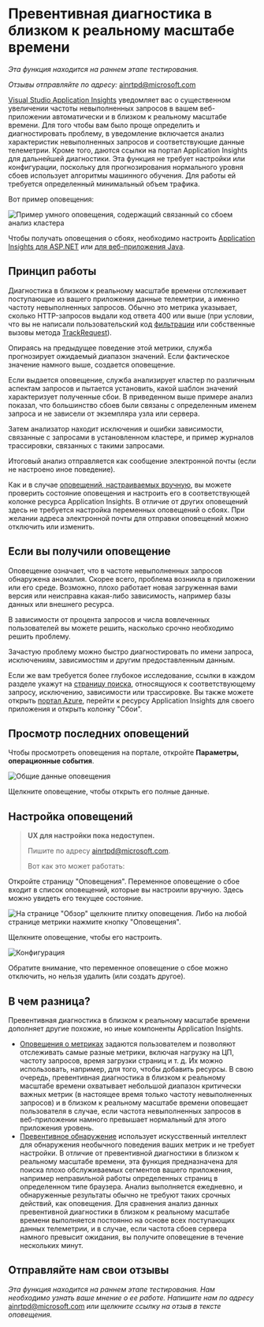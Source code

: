 <properties 
	pageTitle="Превентивная диагностика в близком к реальному масштабе времени в Application Insights" 
	description="Превентивная диагностика в близком к реальному масштабе времени автоматически оповещает пользователя о необычном изменении во времени отклика сервера. Настройка не требуется." 
	services="application-insights" 
    documentationCenter=""
	authors="alancameronwills" 
	manager="douge"/>

<tags 
	ms.service="application-insights" 
	ms.workload="tbd" 
	ms.tgt_pltfrm="ibiza" 
	ms.devlang="na" 
	ms.topic="article" 
	ms.date="02/16/2016" 
	ms.author="awills"/>
 
# Превентивная диагностика в близком к реальному масштабе времени

*Эта функция находится на раннем этапе тестирования.*

*Отзывы отправляйте по адресу:* [ainrtpd@microsoft.com](mailto:ainrtpd@microsoft.com)

[Visual Studio Application Insights](app-insights-overview.md) уведомляет вас о существенном увеличении частоты невыполненных запросов в вашем веб-приложении автоматически и в близком к реальному масштабе времени. Для того чтобы вам было проще определить и диагностировать проблему, в уведомление включается анализ характеристик невыполненных запросов и соответствующие данные телеметрии. Кроме того, даются ссылки на портал Application Insights для дальнейшей диагностики. Эта функция не требует настройки или конфигурации, поскольку для прогнозирования нормального уровня сбоев использует алгоритмы машинного обучения. Для работы ей требуется определенный минимальный объем трафика.

Вот пример оповещения:

![Пример умного оповещения, содержащий связанный со сбоем анализ кластера](./media/app-insights-nrt-proactive-diagnostics/010.png)

Чтобы получать оповещения о сбоях, необходимо настроить [Application Insights для ASP.NET](app-insights-asp-net.md) или [для веб-приложения Java](app-insights-java-get-started.md).

## Принцип работы

Диагностика в близком к реальному масштабе времени отслеживает поступающие из вашего приложения данные телеметрии, а именно частоту невыполненных запросов. Обычно это метрика указывает, сколько HTTP-запросов выдали код ответа 400 или выше (при условии, что вы не написали пользовательский код [фильтрации](app-insights-api-filtering-sampling.md#filtering) или собственные вызовы метода [TrackRequest](app-insights-api-custom-events-metrics.md#track-request)).

Опираясь на предыдущее поведение этой метрики, служба прогнозирует ожидаемый диапазон значений. Если фактическое значение намного выше, создается оповещение.

Если выдается оповещение, служба анализирует кластер по различным аспектам запросов и пытается установить, какой шаблон значений характеризует полученные сбои. В приведенном выше примере анализ показал, что большинство сбоев были связаны с определенным именем запроса и не зависели от экземпляра узла или сервера.

Затем анализатор находит исключения и ошибки зависимости, связанные с запросами в установленном кластере, и пример журналов трассировки, связанных с такими запросами.

Итоговый анализ отправляется как сообщение электронной почты (если не настроено иное поведение).

Как и в случае [оповещений, настраиваемых вручную](app-insights-alerts.md), вы можете проверить состояние оповещения и настроить его в соответствующей колонке ресурса Application Insights. В отличие от других оповещений здесь не требуется настройка переменных оповещений о сбоях. При желании адреса электронной почты для отправки оповещений можно отключить или изменить.

## Если вы получили оповещение

Оповещение означает, что в частоте невыполненных запросов обнаружена аномалия. Скорее всего, проблема возникла в приложении или его среде. Возможно, плохо работает новая загруженная вами версия или неисправна какая-либо зависимость, например базы данных или внешнего ресурса.

В зависимости от процента запросов и числа вовлеченных пользователей вы можете решить, насколько срочно необходимо решить проблему.

Зачастую проблему можно быстро диагностировать по имени запроса, исключениям, зависимостям и другим предоставленным данным.

Если же вам требуется более глубокое исследование, ссылки в каждом разделе укажут на [страницу поиска](app-insights-diagnostic-search.md), относящуюся к соответствующему запросу, исключению, зависимости или трассировке. Вы также можете открыть [портал Azure](https://portal.azure.com), перейти к ресурсу Application Insights для своего приложения и открыть колонку "Сбои".

## Просмотр последних оповещений

Чтобы просмотреть оповещения на портале, откройте **Параметры, операционные события**.

![Общие данные оповещения](./media/app-insights-nrt-proactive-diagnostics/040.png)

Щелкните оповещение, чтобы открыть его полные данные.


## Настройка оповещений 

> **UX для настройки пока недоступен.**
> 
> Пишите по адресу [ainrtpd@microsoft.com](mailto:ainrtpd@microsoft.com).
>
> Вот как это может работать:

Откройте страницу "Оповещения". Переменное оповещение о сбое входит в список оповещений, которые вы настроили вручную. Здесь можно увидеть его текущее состояние.

![На странице "Обзор" щелкните плитку оповещения. Либо на любой странице метрики нажмите кнопку "Оповещения".](./media/app-insights-nrt-proactive-diagnostics/020.png)

Щелкните оповещение, чтобы его настроить.

![Конфигурация](./media/app-insights-nrt-proactive-diagnostics/030.png)

Обратите внимание, что переменное оповещение о сбое можно отключить, но нельзя удалить (или создать другое).


## В чем разница?

Превентивная диагностика в близком к реальному масштабе времени дополняет другие похожие, но иные компоненты Application Insights.

* [Оповещения о метриках](app-insights-alerts.md) задаются пользователем и позволяют отслеживать самые разные метрики, включая нагрузку на ЦП, частоту запросов, время загрузки страниц и т. д. Их можно использовать, например, для того, чтобы добавить ресурсы. В свою очередь, превентивная диагностика в близком к реальному масштабе времени охватывает небольшой диапазон критически важных метрик (в настоящее время только частоту невыполненных запросов) и в близком к реальному масштабе времени оповещает пользователя в случае, если частота невыполненных запросов в веб-приложении намного превышает нормальный для этого приложения уровень.
* [Превентивное обнаружение](app-insights-proactive-detection.md) использует искусственный интеллект для обнаружения необычного поведения ваших метрик и не требует настройки. В отличие от превентивной диагностики в близком к реальному масштабе времени, эта функция предназначена для поиска плохо обслуживаемых сегментов вашего приложения, например неправильной работы определенных страниц в определенном типе браузера. Анализ выполняется ежедневно, и обнаруженные результаты обычно не требуют таких срочных действий, как оповещения. Для сравнения анализ данных превентивной диагностики в близком к реальному масштабе времени выполняется постоянно на основе всех поступающих данных телеметрии, и в случае, если частота сбоев сервера намного превысит ожидания, вы получите оповещение в течение нескольких минут.


## Отправляйте нам свои отзывы

*Эта функция находится на раннем этапе тестирования. Нам необходимо узнать ваше мнение о ее работе. Напишите нам по адресу* [ainrtpd@microsoft.com](mailto:ainrtpd@microsoft.com) *или щелкните ссылку на отзыв в тексте оповещения.*

<!---HONumber=AcomDC_0218_2016-->